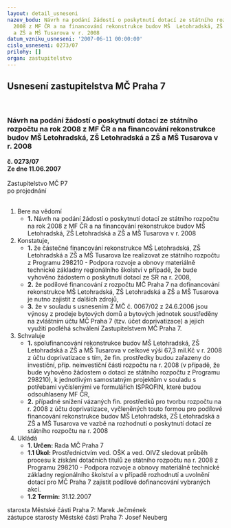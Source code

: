 ```yaml
---
layout: detail_usneseni
nazev_bodu: Návrh na podání žádostí o poskytnutí dotací ze státního rozpočtu na rok
  2008 z MF ČR a na financování rekonstrukce budov MŠ  Letohradská, ZŠ Letohradská
  a ZŠ a MŠ Tusarova v r. 2008
datum_vzniku_usneseni: '2007-06-11 00:00:00'
cislo_usneseni: 0273/07
prilohy: []
organ: zastupitelstvo
---
```

<div id="ucUsn_pList" class="usn">
	<span><h2>Usnesení zastupitelstva MČ Praha 7 </h2>
<br></span><div class="standBody">
<span><h3>Návrh na podání žádostí o poskytnutí dotací ze státního rozpočtu na rok 2008 z MF ČR a na financování rekonstrukce budov MŠ  Letohradská, ZŠ Letohradská a ZŠ a MŠ Tusarova v r. 2008</h3></span><div class="center">
		<strong>č. 0273/07</strong><br>
	</div>
<div class="center">
		<strong>Ze dne 11.06.2007</strong><br><br>
	</div>Zastupitelstvo MČ P7<br> po projednání<br><br><ol>
<li>Bere na vědomí<ul><li>
<strong>1.</strong> Návrh na podání žádostí o poskytnutí dotací ze státního rozpočtu na rok 2008 z MF ČR a na financování rekonstrukce budov MŠ  Letohradská, ZŠ Letohradská a ZŠ a MŠ Tusarova v r. 2008</li></ul>
</li>
<li>Konstatuje,<ul>
<li>
<strong>1.</strong> že částečné financování rekonstrukce MŠ Letohradská, ZŠ Letohradská a ZŠ a  MŠ Tusarova lze realizovat ze státního rozpočtu z  Programu 298210 - Podpora rozvoje a obnovy materiálně technické základny regionálního školství v případě, že bude vyhověno žádostem o poskytnutí dotací ze SR na r. 2008,</li>
<li>
<strong>2.</strong> že podílové financování z  rozpočtu MČ Praha 7 na dofinancování rekonstrukce MŠ Letohradská, ZŠ Letohradská a ZŠ a  MŠ Tusarova je nutno zajistit z dalších zdrojů, </li>
<li>
<strong>3.</strong> že v souladu s usnesením Z MČ č. 0067/02 z 24.6.2006 jsou výnosy z prodeje bytových domů a bytových jednotek soustředěny na zvláštním účtu MČ Praha 7 (tzv. účet doprivatizace) a jejich využití podléhá schválení Zastupitelstvem MČ  Praha 7.</li>
</ul>
</li>
<li>Schvaluje<ul>
<li>
<strong>1.</strong> spolufinancování rekonstrukce budov MŠ Letohradská, ZŠ Letohradská a ZŠ a MŠ Tusarova v celkové  výši 67,3 mil.Kč v r. 2008 z  účtu doprivatizace  s tím, že fin. prostředky budou zařazeny do investiční, příp. neinvestiční  části rozpočtu na r. 2008 (v případě, že bude vyhověno žádostem o dotaci ze státního rozpočtu z  Programu 298210),  k jednotlivým samostatným projektům v souladu s potřebami vyčíslenými ve formulářích ISPROFIN, které budou odsouhlaseny MF ČR,</li>
<li>
<strong>2.</strong> případné snížení vázaných fin. prostředků pro tvorbu rozpočtu na r. 2008 z účtu doprivatizace, vyčleněných touto formou pro podílové financování rekonstrukce budov MŠ Letohradská, ZŠ Letohradská a ZŠ  a MŠ Tusarova ve vazbě na rozhodnutí o poskytnutí dotací ze státního rozpočtu na r. 2008</li>
</ul>
</li>
<li>Ukládá<ul>
<li>
<strong>1. Určen: </strong>Rada MČ Praha 7</li>
<li>
<strong>1.1 Úkol: </strong>Prostřednictvím ved. OŠK a ved. OIVZ sledovat průběh procesu k získání dotačních titulů ze státního rozpočtu na r. 2008 z  Programu 298210 - Podpora rozvoje a obnovy materiálně technické základny regionálního školství a v případě rozhodnutí a uvolnění dotací pro MČ Praha 7 zajistit podílové dofinancování vybraných akcí. </li>
<li>
<strong>1.2 Termín: </strong>31.12.2007</li>
</ul>
</li>
</ol>starosta Městské části Praha 7: Marek Ječmének<br>zástupce starosty Městské části Praha 7: Josef Neuberg
</div>
</div>